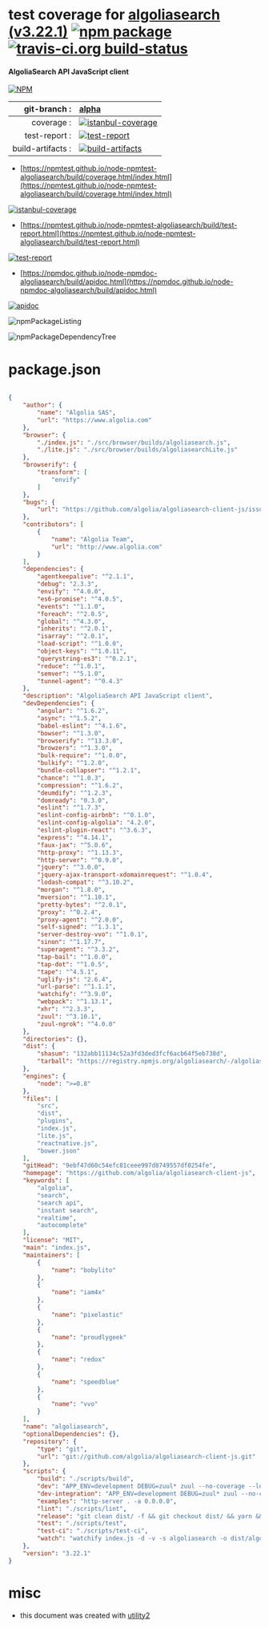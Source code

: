 # test coverage for  [algoliasearch (v3.22.1)](https://github.com/algolia/algoliasearch-client-js)  [![npm package](https://img.shields.io/npm/v/npmtest-algoliasearch.svg?style=flat-square)](https://www.npmjs.org/package/npmtest-algoliasearch) [![travis-ci.org build-status](https://api.travis-ci.org/npmtest/node-npmtest-algoliasearch.svg)](https://travis-ci.org/npmtest/node-npmtest-algoliasearch)
#### AlgoliaSearch API JavaScript client

[![NPM](https://nodei.co/npm/algoliasearch.png?downloads=true&downloadRank=true&stars=true)](https://www.npmjs.com/package/algoliasearch)

| git-branch : | [alpha](https://github.com/npmtest/node-npmtest-algoliasearch/tree/alpha)|
|--:|:--|
| coverage : | [![istanbul-coverage](https://npmtest.github.io/node-npmtest-algoliasearch/build/coverage.badge.svg)](https://npmtest.github.io/node-npmtest-algoliasearch/build/coverage.html/index.html)|
| test-report : | [![test-report](https://npmtest.github.io/node-npmtest-algoliasearch/build/test-report.badge.svg)](https://npmtest.github.io/node-npmtest-algoliasearch/build/test-report.html)|
| build-artifacts : | [![build-artifacts](https://npmtest.github.io/node-npmtest-algoliasearch/glyphicons_144_folder_open.png)](https://github.com/npmtest/node-npmtest-algoliasearch/tree/gh-pages/build)|

- [https://npmtest.github.io/node-npmtest-algoliasearch/build/coverage.html/index.html](https://npmtest.github.io/node-npmtest-algoliasearch/build/coverage.html/index.html)

[![istanbul-coverage](https://npmtest.github.io/node-npmtest-algoliasearch/build/screenCapture.buildCi.browser.%252Ftmp%252Fbuild%252Fcoverage.lib.html.png)](https://npmtest.github.io/node-npmtest-algoliasearch/build/coverage.html/index.html)

- [https://npmtest.github.io/node-npmtest-algoliasearch/build/test-report.html](https://npmtest.github.io/node-npmtest-algoliasearch/build/test-report.html)

[![test-report](https://npmtest.github.io/node-npmtest-algoliasearch/build/screenCapture.buildCi.browser.%252Ftmp%252Fbuild%252Ftest-report.html.png)](https://npmtest.github.io/node-npmtest-algoliasearch/build/test-report.html)

- [https://npmdoc.github.io/node-npmdoc-algoliasearch/build/apidoc.html](https://npmdoc.github.io/node-npmdoc-algoliasearch/build/apidoc.html)

[![apidoc](https://npmdoc.github.io/node-npmdoc-algoliasearch/build/screenCapture.buildCi.browser.%252Ftmp%252Fbuild%252Fapidoc.html.png)](https://npmdoc.github.io/node-npmdoc-algoliasearch/build/apidoc.html)

![npmPackageListing](https://npmtest.github.io/node-npmtest-algoliasearch/build/screenCapture.npmPackageListing.svg)

![npmPackageDependencyTree](https://npmtest.github.io/node-npmtest-algoliasearch/build/screenCapture.npmPackageDependencyTree.svg)



# package.json

```json

{
    "author": {
        "name": "Algolia SAS",
        "url": "https://www.algolia.com"
    },
    "browser": {
        "./index.js": "./src/browser/builds/algoliasearch.js",
        "./lite.js": "./src/browser/builds/algoliasearchLite.js"
    },
    "browserify": {
        "transform": [
            "envify"
        ]
    },
    "bugs": {
        "url": "https://github.com/algolia/algoliasearch-client-js/issues"
    },
    "contributors": [
        {
            "name": "Algolia Team",
            "url": "http://www.algolia.com"
        }
    ],
    "dependencies": {
        "agentkeepalive": "^2.1.1",
        "debug": "2.3.3",
        "envify": "^4.0.0",
        "es6-promise": "^4.0.5",
        "events": "^1.1.0",
        "foreach": "^2.0.5",
        "global": "^4.3.0",
        "inherits": "^2.0.1",
        "isarray": "^2.0.1",
        "load-script": "^1.0.0",
        "object-keys": "^1.0.11",
        "querystring-es3": "^0.2.1",
        "reduce": "^1.0.1",
        "semver": "^5.1.0",
        "tunnel-agent": "^0.4.3"
    },
    "description": "AlgoliaSearch API JavaScript client",
    "devDependencies": {
        "angular": "^1.6.2",
        "async": "^1.5.2",
        "babel-eslint": "^4.1.6",
        "bowser": "^1.3.0",
        "browserify": "^13.3.0",
        "browzers": "^1.3.0",
        "bulk-require": "^1.0.0",
        "bulkify": "^1.2.0",
        "bundle-collapser": "^1.2.1",
        "chance": "^1.0.3",
        "compression": "^1.6.2",
        "deumdify": "^1.2.3",
        "domready": "0.3.0",
        "eslint": "^1.7.3",
        "eslint-config-airbnb": "^0.1.0",
        "eslint-config-algolia": "4.2.0",
        "eslint-plugin-react": "^3.6.3",
        "express": "^4.14.1",
        "faux-jax": "^5.0.6",
        "http-proxy": "^1.13.3",
        "http-server": "^0.9.0",
        "jquery": "^3.0.0",
        "jquery-ajax-transport-xdomainrequest": "^1.0.4",
        "lodash-compat": "^3.10.2",
        "morgan": "^1.8.0",
        "mversion": "^1.10.1",
        "pretty-bytes": "^2.0.1",
        "proxy": "^0.2.4",
        "proxy-agent": "^2.0.0",
        "self-signed": "^1.3.1",
        "server-destroy-vvo": "^1.0.1",
        "sinon": "^1.17.7",
        "superagent": "^3.3.2",
        "tap-bail": "^1.0.0",
        "tap-dot": "^1.0.5",
        "tape": "^4.5.1",
        "uglify-js": "2.6.4",
        "url-parse": "^1.1.1",
        "watchify": "^3.9.0",
        "webpack": "^1.13.1",
        "xhr": "^2.3.3",
        "zuul": "^3.10.1",
        "zuul-ngrok": "^4.0.0"
    },
    "directories": {},
    "dist": {
        "shasum": "132abb11134c52a3fd3ded3fcf6acb64f5eb738d",
        "tarball": "https://registry.npmjs.org/algoliasearch/-/algoliasearch-3.22.1.tgz"
    },
    "engines": {
        "node": ">=0.8"
    },
    "files": [
        "src",
        "dist",
        "plugins",
        "index.js",
        "lite.js",
        "reactnative.js",
        "bower.json"
    ],
    "gitHead": "9ebf47d60c54efc81ceee997d8749557df0254fe",
    "homepage": "https://github.com/algolia/algoliasearch-client-js",
    "keywords": [
        "algolia",
        "search",
        "search api",
        "instant search",
        "realtime",
        "autocomplete"
    ],
    "license": "MIT",
    "main": "index.js",
    "maintainers": [
        {
            "name": "bobylito"
        },
        {
            "name": "iam4x"
        },
        {
            "name": "pixelastic"
        },
        {
            "name": "proudlygeek"
        },
        {
            "name": "redox"
        },
        {
            "name": "speedblue"
        },
        {
            "name": "vvo"
        }
    ],
    "name": "algoliasearch",
    "optionalDependencies": {},
    "repository": {
        "type": "git",
        "url": "git://github.com/algolia/algoliasearch-client-js.git"
    },
    "scripts": {
        "build": "./scripts/build",
        "dev": "APP_ENV=development DEBUG=zuul* zuul --no-coverage --local 8080 -- test/run-browser.js",
        "dev-integration": "APP_ENV=development DEBUG=zuul* zuul --no-coverage --local 8080 -- test/run-integration.js",
        "examples": "http-server . -a 0.0.0.0",
        "lint": "./scripts/lint",
        "release": "git clean dist/ -f && git checkout dist/ && yarn && ./scripts/release && APP_ENV=production npm run build",
        "test": "./scripts/test",
        "test-ci": "./scripts/test-ci",
        "watch": "watchify index.js -d -v -s algoliasearch -o dist/algoliasearch.js"
    },
    "version": "3.22.1"
}
```



# misc
- this document was created with [utility2](https://github.com/kaizhu256/node-utility2)
